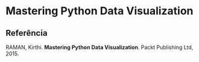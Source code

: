 # Mastering Python Data Visualization

## Referência

RAMAN, Kirthi. **Mastering Python Data Visualization**. Packt Publishing Ltd, 2015.
